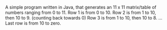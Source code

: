 A simple program written in Java, that generates an 11 x 11 matrix/table of numbers ranging from 0 to 11.
Row 1 is from 0 to 10.
Row 2 is from 1 to 10, then 10 to 9. (counting back towards 0)
Row 3 is from 1 to 10, then 10 to 8.
...
Last row is from 10 to zero.
